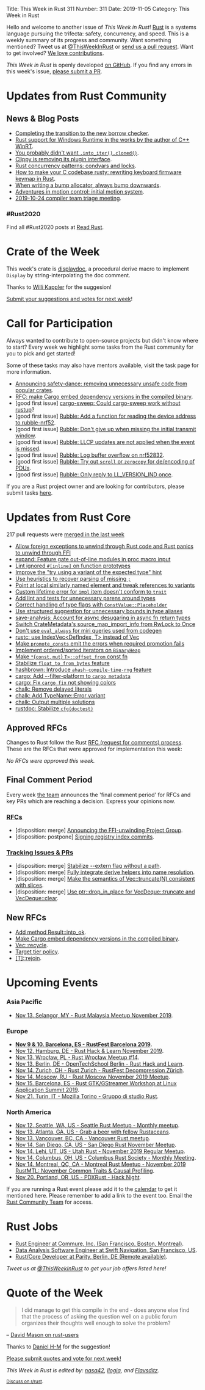 Title: This Week in Rust 311
Number: 311
Date: 2019-11-05
Category: This Week in Rust

Hello and welcome to another issue of *This Week in Rust*!
[Rust](http://rust-lang.org) is a systems language pursuing the trifecta: safety, concurrency, and speed.
This is a weekly summary of its progress and community.
Want something mentioned? Tweet us at [@ThisWeekInRust](https://twitter.com/ThisWeekInRust) or [send us a pull request](https://github.com/cmr/this-week-in-rust).
Want to get involved? [We love contributions](https://github.com/rust-lang/rust/blob/master/CONTRIBUTING.md).

*This Week in Rust* is openly developed [on GitHub](https://github.com/cmr/this-week-in-rust).
If you find any errors in this week's issue, [please submit a PR](https://github.com/cmr/this-week-in-rust/pulls).

# Updates from Rust Community

## News & Blog Posts

* [Completing the transition to the new borrow checker](https://blog.rust-lang.org/2019/11/01/nll-hard-errors.html).
* [Rust support for Windows Runtime in the works by the author of C++ WinRT](https://kennykerr.ca/2019/11/05/rust/).
* [You probably didn't want `.into_iter().cloned()`](https://www.reddit.com/r/rust/comments/dp3s25/psa_you_probably_didnt_want_into_itercloned/).
* [Clippy is removing its plugin interface](https://blog.rust-lang.org/inside-rust/2019/11/04/Clippy-removes-plugin-interface.html).
* [Rust concurrency patterns: condvars and locks](https://medium.com/@polyglot_factotum/rust-concurrency-patterns-condvars-and-locks-e278f18db74f).
* [How to make your C codebase rusty: rewriting keyboard firmware keymap in Rust](https://about.houqp.me/posts/rusty-c/).
* [When writing a bump allocator, always bump downwards](https://fitzgeraldnick.com/2019/11/01/always-bump-downwards.html).
* [Adventures in motion control: initial motion system](http://adventures.michaelfbryan.com/posts/initial-motion-system/).
* [2019-10-24 compiler team triage meeting](https://blog.rust-lang.org/inside-rust/2019/10/30/compiler-team-meeting.html).

### #Rust2020

Find all #Rust2020 posts at [Read Rust](https://readrust.net/rust-2020/).

# Crate of the Week

This week's crate is [displaydoc](https://github.com/yaahc/displaydoc), a procedural derive macro to implement `Display` by string-interpolating the doc comment.

Thanks to [Willi Kappler](https://users.rust-lang.org/t/crate-of-the-week/2704/652) for the suggesion!

[Submit your suggestions and votes for next week][submit_crate]!

[submit_crate]: https://users.rust-lang.org/t/crate-of-the-week/2704

# Call for Participation

Always wanted to contribute to open-source projects but didn't know where to start?
Every week we highlight some tasks from the Rust community for you to pick and get started!

Some of these tasks may also have mentors available, visit the task page for more information.

* [Announcing safety-dance: removing unnecessary unsafe code from popular crates](https://github.com/rust-secure-code/safety-dance).
* [RFC: make Cargo embed dependency versions in the compiled binary](https://github.com/rust-lang/rfcs/pull/2801).
* [good first issue] [cargo-sweep: Could cargo-sweep work without rustup](https://github.com/holmgr/cargo-sweep/issues/26)?
* [good first issue] [Rubble: Add a function for reading the device address to rubble-nrf52](https://github.com/jonas-schievink/rubble/issues/89).
* [good first issue] [Rubble: Don't give up when missing the initial transmit window](https://github.com/jonas-schievink/rubble/issues/77).
* [good first issue] [Rubble: LLCP updates are not applied when the event is missed](https://github.com/jonas-schievink/rubble/issues/74).
* [good first issue] [Rubble: Log buffer overflow on nrf52832](https://github.com/jonas-schievink/rubble/issues/69).
* [good first issue] [Rubble: Try out `scroll` or `zerocopy` for de/encoding of PDUs](https://github.com/jonas-schievink/rubble/issues/53).
* [good first issue] [Rubble: Only reply to LL_VERSION_IND once](https://github.com/jonas-schievink/rubble/issues/49).

If you are a Rust project owner and are looking for contributors, please submit tasks [here][guidelines].

[guidelines]: https://users.rust-lang.org/t/twir-call-for-participation/4821

# Updates from Rust Core

217 pull requests were [merged in the last week][merged]

[merged]: https://github.com/search?q=is%3Apr+org%3Arust-lang+is%3Amerged+merged%3A2019-10-28..2019-11-04

* [Allow foreign exceptions to unwind through Rust code and Rust panics to unwind through FFI](https://github.com/rust-lang/rust/pull/65646)
* [expand: Feature gate out-of-line modules in proc macro input](https://github.com/rust-lang/rust/pull/66078)
* [Lint ignored `#[inline]` on function prototypes](https://github.com/rust-lang/rust/pull/65294)
* [Improve the "try using a variant of the expected type" hint](https://github.com/rust-lang/rust/pull/65562)
* [Use heuristics to recover parsing of missing `;`](https://github.com/rust-lang/rust/pull/65640)
* [Point at local similarly named element and tweak references to variants](https://github.com/rust-lang/rust/pull/65421)
* [Custom lifetime error for `impl` item doesn't conform to `trait`](https://github.com/rust-lang/rust/pull/65068)
* [Add lint and tests for unnecessary parens around types](https://github.com/rust-lang/rust/pull/65112)
* [Correct handling of type flags with `ConstValue::Placeholder`](https://github.com/rust-lang/rust/pull/65643)
* [Use structured suggestion for unnecessary bounds in type aliases](https://github.com/rust-lang/rust/pull/65914)
* [save-analysis: Account for async desugaring in async fn return types](https://github.com/rust-lang/rust/pull/65936)
* [Switch CrateMetadata's source_map_import_info from RwLock to Once](https://github.com/rust-lang/rust/pull/65979)
* [Don't use `eval_always` for miri queries used from codegen](https://github.com/rust-lang/rust/pull/65927)
* [rustc: use IndexVec<DefIndex, T> instead of Vec<T>](https://github.com/rust-lang/rust/pull/65825)
* [Make `promote_consts` emit the errors when required promotion fails](https://github.com/rust-lang/rust/pull/65946)
* [Implement ordered/sorted iterators on `BinaryHeap`](https://github.com/rust-lang/rust/pull/65091)
* [Make `*`{`const`, `mut`} `T>::offset_from` const fn](https://github.com/rust-lang/rust/pull/63810)
* [Stabilize `float_to_from_bytes` feature](https://github.com/rust-lang/rust/pull/66002)
* [hashbrown: Introduce `ahash-compile-time-rng` feature](https://github.com/rust-lang/hashbrown/pull/125)
* [cargo: Add --filter-platform to `cargo metadata`](https://github.com/rust-lang/cargo/pull/7376)
* [cargo: Fix `cargo fix` not showing colors](https://github.com/rust-lang/cargo/pull/7550)
* [chalk: Remove delayed literals](https://github.com/rust-lang/chalk/pull/270)
* [chalk: Add TypeName::Error variant](https://github.com/rust-lang/chalk/pull/269)
* [chalk: Output multiple solutions](https://github.com/rust-lang/chalk/pull/263)
* [rustdoc: Stabilize `cfg(doctest)`](https://github.com/rust-lang/rust/pull/63803)

## Approved RFCs

Changes to Rust follow the Rust [RFC (request for comments)
process](https://github.com/rust-lang/rfcs#rust-rfcs). These
are the RFCs that were approved for implementation this week:

*No RFCs were approved this week.*

## Final Comment Period

Every week [the team](https://www.rust-lang.org/team.html) announces the
'final comment period' for RFCs and key PRs which are reaching a
decision. Express your opinions now.

### [RFCs](https://github.com/rust-lang/rfcs/labels/final-comment-period)

* [disposition: merge] [Announcing the FFI-unwinding Project Group](https://github.com/rust-lang/rfcs/pull/2797).
* [disposition: postpone] [Signing registry index commits](https://github.com/rust-lang/rfcs/pull/2474).

### [Tracking Issues & PRs](https://github.com/rust-lang/rust/labels/final-comment-period)

* [disposition: merge] [Stabilize --extern flag without a path](https://github.com/rust-lang/rust/pull/64882).
* [disposition: merge] [Fully integrate derive helpers into name resolution](https://github.com/rust-lang/rust/pull/64694).
* [disposition: merge] [Make the semantics of Vec::truncate(N) consistent with slices](https://github.com/rust-lang/rust/pull/64432).
* [disposition: merge] [Use ptr::drop_in_place for VecDeque::truncate and VecDeque::clear](https://github.com/rust-lang/rust/pull/65933).

## New RFCs

* [Add method Result::into_ok](https://github.com/rust-lang/rfcs/pull/2799).
* [Make Cargo embed dependency versions in the compiled binary](https://github.com/rust-lang/rfcs/pull/2801).
* [Vec::recycle](https://github.com/rust-lang/rfcs/pull/2802).
* [Target tier policy](https://github.com/rust-lang/rfcs/pull/2803).
* [[T]::rejoin](https://github.com/rust-lang/rfcs/pull/2806).

# Upcoming Events

### Asia Pacific

* [Nov 13. Selangor, MY - Rust Malaysia Meetup November 2019](https://docs.google.com/forms/d/e/1FAIpQLSfZM9XYmBXq9tjqRziR-O3vBmm4rt1Ltnc9bGcleVrLmZHrSg/viewform).

### Europe

* **[Nov 9 & 10. Barcelona, ES - RustFest Barcelona 2019](https://barcelona.rustfest.eu/).**
* [Nov 12. Hamburg, DE - Rust Hack & Learn November 2019](https://www.meetup.com/Rust-Meetup-Hamburg/events/265899865/).
* [Nov 13. Wrocław, PL - Rust Wrocław Meetup #14](https://www.meetup.com/Rust-Wroclaw/events/265813648/).
* [Nov 13. Berlin, DE - OpenTechSchool Berlin - Rust Hack and Learn](https://www.meetup.com/opentechschool-berlin/events/nxdpgryzpbrb/).
* [Nov 14. Zurich, CH - Rust Zurich - RustFest Decompression Zürich](https://www.meetup.com/Rust-Zurich/events/265593126/).
* [Nov 14. Moscow, RU - Rust Moscow November 2019 Meetup](https://www.meetup.com/ru-RU/Rust-%D0%B2-%D0%9C%D0%BE%D1%81%D0%BA%D0%B2%D0%B5/events/266184946/).
* [Nov 15. Barcelona, ES - Rust GTK/GStreamer Workshop at Linux Application Summit 2019](https://www.meetup.com/Barcelona-Free-Software/events/265596417/).
* [Nov 21. Turin, IT - Mozilla Torino - Gruppo di studio Rust](https://www.meetup.com/Mozilla-Torino/events/265961100).

### North America

* [Nov 12. Seattle, WA, US - Seattle Rust Meetup - Monthly meetup](https://www.meetup.com/Seattle-Rust-Meetup/events/prbtdryzpbqb/).
* [Nov 13. Atlanta, GA, US - Grab a beer with fellow Rustaceans](https://www.meetup.com/Rust-ATL/events/qxqdgryzpbrb/).
* [Nov 13. Vancouver, BC, CA - Vancouver Rust meetup](https://www.meetup.com/Vancouver-Rust/events/rwcpfryzpbrb/).
* [Nov 14. San Diego, CA, US - San Diego Rust November Meetup](https://www.meetup.com/San-Diego-Rust/events/265981542/).
* [Nov 14. Lehi, UT, US - Utah Rust - November 2019 Regular Meetup](https://www.meetup.com/utah-rust/events/265905259/).
* [Nov 14. Columbus, OH, US - Columbus Rust Society - Monthly Meeting](https://www.meetup.com/columbus-rs/events/dpkhgryzpbsb/).
* [Nov 14. Montreal, QC, CA - Montreal Rust Meetup - November 2019 RustMTL: November Common Traits & Causal Profiling](https://www.meetup.com/Rust-Montreal/events/prvrjryzpbqb/).
* [Nov 20. Portland, OR, US - PDXRust - Hack Night](https://www.meetup.com/PDXRust/events/265998640/).

If you are running a Rust event please add it to the [calendar] to get
it mentioned here. Please remember to add a link to the event too.
Email the [Rust Community Team][community] for access.

[calendar]: https://www.google.com/calendar/embed?src=apd9vmbc22egenmtu5l6c5jbfc%40group.calendar.google.com
[community]: mailto:community-team@rust-lang.org

# Rust Jobs

* [Rust Engineer at Commure, Inc. (San Francisco, Boston, Montreal)](https://www.commure.com/#jobSection).
* [Data Analysis Software Engineer at Swift Navigation, San Francisco, US](https://www.swiftnav.com/join-us/jobs-listing?gh_jid=4369805002).
* [Rust/Core Developer at Parity, Berlin, DE (Remote available)](https://www.parity.io/jobs/#undefined-rust-core-developer).

*Tweet us at [@ThisWeekInRust](https://twitter.com/ThisWeekInRust) to get your job offers listed here!*

# Quote of the Week

> I did manage to get this compile in the end - does anyone else find that the process of asking the question well on a public forum organizes their thoughts well enough to solve the problem?

– [David Mason on rust-users](https://users.rust-lang.org/t/std-phantomdata-and-unused-fields-in-structs/34271/3)

Thanks to [Daniel H-M](https://users.rust-lang.org/t/twir-quote-of-the-week/328/725) for the suggestion!

[Please submit quotes and vote for next week!](https://users.rust-lang.org/t/twir-quote-of-the-week/328)

*This Week in Rust is edited by: [nasa42](https://github.com/nasa42), [llogiq](https://github.com/llogiq), and [Flavsditz](https://github.com/Flavsditz).*

<small>[Discuss on r/rust](https://www.reddit.com/r/rust/comments/dsj5uo/this_week_in_rust_311/).</small>

